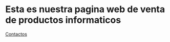 <!DOCTYPE html>
<html lang="es">
<head>
<link href="estilo.css" rel="stylesheet" type="text/css">
<title>Inicio</title>
</head>
<body>
<h1>Esta es nuestra pagina web de venta de productos informaticos</h1>
<a href="contacto.html">Contactos</a>
</body>
</html>
